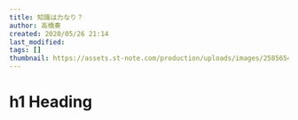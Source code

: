 ```yaml
---
title: 知識は力なり？ 
author: 高橋奏
created: 2020/05/26 21:14
last_modified: 
tags: []
thumbnail: https://assets.st-note.com/production/uploads/images/25856544/rectangle_large_type_2_6c41b5980d7731998c0756e6b635509e.jpg?
---
```


# h1 Heading